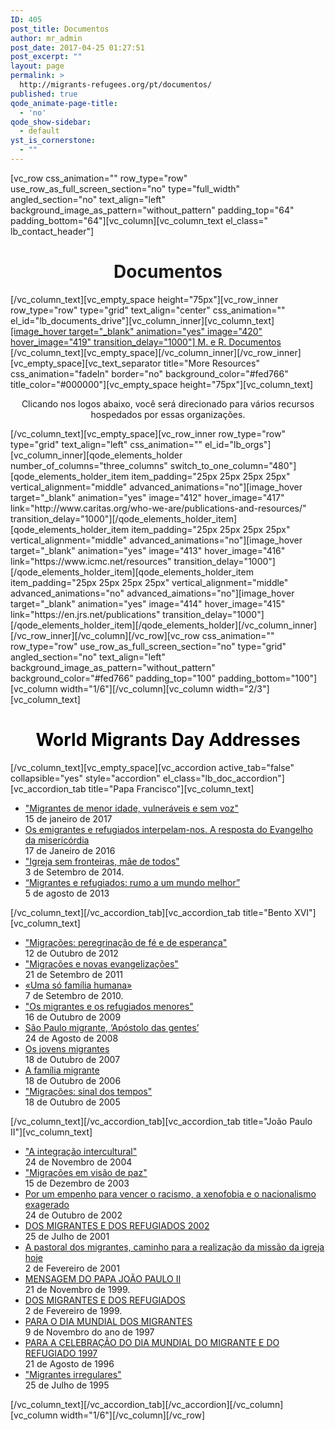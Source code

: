 ```yaml
---
ID: 405
post_title: Documentos
author: mr_admin
post_date: 2017-04-25 01:27:51
post_excerpt: ""
layout: page
permalink: >
  http://migrants-refugees.org/pt/documentos/
published: true
qode_animate-page-title:
  - 'no'
qode_show-sidebar:
  - default
yst_is_cornerstone:
  - ""
---
```

[vc_row css_animation="" row_type="row" use_row_as_full_screen_section="no" type="full_width" angled_section="no" text_align="left" background_image_as_pattern="without_pattern" padding_top="64" padding_bottom="64"][vc_column][vc_column_text el_class=" lb_contact_header"]
<h1 style="text-align: center;">Documentos</h1>
[/vc_column_text][vc_empty_space height="75px"][vc_row_inner row_type="row" type="grid" text_align="center" css_animation="" el_id="lb_documents_drive"][vc_column_inner][vc_column_text]
<div><a href="https://drive.google.com/drive/folders/0B2AK2bI01BzsbU1sbmhsU3ZXNEE">[image_hover target="_blank" animation="yes" image="420" hover_image="419" transition_delay="1000"]
M. e R. Documentos</a></div>
[/vc_column_text][vc_empty_space][/vc_column_inner][/vc_row_inner][vc_empty_space][vc_text_separator title="More Resources" css_animation="fadeIn" border="no" background_color="#fed766" title_color="#000000"][vc_empty_space height="75px"][vc_column_text]
<p style="text-align: center;">Clicando nos logos abaixo, você será direcionado para vários recursos hospedados por essas organizações.</p>
[/vc_column_text][vc_empty_space][vc_row_inner row_type="row" type="grid" text_align="left" css_animation="" el_id="lb_orgs"][vc_column_inner][qode_elements_holder number_of_columns="three_columns" switch_to_one_column="480"][qode_elements_holder_item item_padding="25px 25px 25px 25px" vertical_alignment="middle" advanced_animations="no"][image_hover target="_blank" animation="yes" image="412" hover_image="417" link="http://www.caritas.org/who-we-are/publications-and-resources/" transition_delay="1000"][/qode_elements_holder_item][qode_elements_holder_item item_padding="25px 25px 25px 25px" vertical_alignment="middle" advanced_animations="no"][image_hover target="_blank" animation="yes" image="413" hover_image="416" link="https://www.icmc.net/resources" transition_delay="1000"][/qode_elements_holder_item][qode_elements_holder_item item_padding="25px 25px 25px 25px" vertical_alignment="middle" advanced_animations="no" advanced_aimations="no"][image_hover target="_blank" animation="yes" image="414" hover_image="415" link="https://en.jrs.net/publications" transition_delay="1000"][/qode_elements_holder_item][/qode_elements_holder][/vc_column_inner][/vc_row_inner][/vc_column][/vc_row][vc_row css_animation="" row_type="row" use_row_as_full_screen_section="no" type="grid" angled_section="no" text_align="left" background_image_as_pattern="without_pattern" background_color="#fed766" padding_top="100" padding_bottom="100"][vc_column width="1/6"][/vc_column][vc_column width="2/3"][vc_column_text]
<h1 style="text-align: center;"><span style="color: #000000;">World Migrants Day Addresses</span></h1>
[/vc_column_text][vc_empty_space][vc_accordion active_tab="false" collapsible="yes" style="accordion" el_class="lb_doc_accordion"][vc_accordion_tab title="Papa Francisco"][vc_column_text]
<ul>
 	<li><a class="lb_document_li_a" href="http://w2.vatican.va/content/francesco/pt/messages/migration/documents/papa-francesco_20160908_world-migrants-day-2017.html" target="_blank" rel="noopener noreferrer">"Migrantes de menor idade, vulneráveis e sem voz"</a>
<div class="lb_document_li_date">15 de janeiro de 2017</div></li>
 	<li><a class="lb_document_li_a" href="http://w2.vatican.va/content/francesco/pt/messages/migration/documents/papa-francesco_20150912_world-migrants-day-2016.html" target="_blank" rel="noopener noreferrer">Os emigrantes e refugiados interpelam-nos. A resposta do Evangelho da misericórdia</a>
<div class="lb_document_li_date">17 de Janeiro de 2016</div></li>
 	<li><a class="lb_document_li_a" href="http://w2.vatican.va/content/francesco/pt/messages/migration/documents/papa-francesco_20140903_world-migrants-day-2015.html" target="_blank" rel="noopener noreferrer">"Igreja sem fronteiras, mãe de todos"</a>
<div class="lb_document_li_date">3 de Setembro de 2014.</div></li>
 	<li><a class="lb_document_li_a" href="http://w2.vatican.va/content/francesco/pt/messages/migration/documents/papa-francesco_20130805_world-migrants-day.html" target="_blank" rel="noopener noreferrer">“Migrantes e refugiados: rumo a um mundo melhor”</a>
<div class="lb_document_li_date">5 de agosto de 2013</div></li>
</ul>
[/vc_column_text][/vc_accordion_tab][vc_accordion_tab title="Bento XVI"][vc_column_text]
<ul>
 	<li><a class="lb_document_li_a" href="http://w2.vatican.va/content/benedict-xvi/pt/messages/migration/documents/hf_ben-xvi_mes_20121012_world-migrants-day.html" target="_blank" rel="noopener noreferrer">"Migrações: peregrinação de fé e de esperança"</a>
<div class="lb_document_li_date">12 de Outubro de 2012</div></li>
 	<li><a class="lb_document_li_a" href="http://w2.vatican.va/content/benedict-xvi/pt/messages/migration/documents/hf_ben-xvi_mes_20110921_world-migrants-day.html" target="_blank" rel="noopener noreferrer">"Migrações e novas evangelizações"</a>
<div class="lb_document_li_date">21 de Setembro de 2011</div></li>
 	<li><a class="lb_document_li_a" href="http://w2.vatican.va/content/benedict-xvi/pt/messages/migration/documents/hf_ben-xvi_mes_20100927_world-migrants-day.html" target="_blank" rel="noopener noreferrer">«Uma só família humana»</a>
<div class="lb_document_li_date">7 de Setembro de 2010.</div></li>
 	<li><a class="lb_document_li_a" href="http://w2.vatican.va/content/benedict-xvi/pt/messages/migration/documents/hf_ben-xvi_mes_20091016_world-migrants-day.html" target="_blank" rel="noopener noreferrer">"Os migrantes e os refugiados menores"</a>
<div class="lb_document_li_date">16 de Outubro de 2009</div></li>
 	<li><a class="lb_document_li_a" href="http://w2.vatican.va/content/benedict-xvi/pt/messages/migration/documents/hf_ben-xvi_mes_20080824_world-migrants-day.html" target="_blank" rel="noopener noreferrer">São Paulo migrante, ‘Apóstolo das gentes’</a>
<div class="lb_document_li_date">24 de Agosto de 2008</div></li>
 	<li><a class="lb_document_li_a" href="http://w2.vatican.va/content/benedict-xvi/pt/messages/migration/documents/hf_ben-xvi_mes_20071018_world-migrants-day.html" target="_blank" rel="noopener noreferrer">Os jovens migrantes</a>
<div class="lb_document_li_date">18 de Outubro de 2007</div></li>
 	<li><a class="lb_document_li_a" href="http://w2.vatican.va/content/benedict-xvi/pt/messages/migration/documents/hf_ben-xvi_mes_20061018_world-migrants-day.html" target="_blank" rel="noopener noreferrer">A família migrante</a>
<div class="lb_document_li_date">18 de Outubro de 2006</div></li>
 	<li><a class="lb_document_li_a" href="http://w2.vatican.va/content/benedict-xvi/pt/messages/migration/documents/hf_ben-xvi_mes_20051018_world-migrants-day.html" target="_blank" rel="noopener noreferrer">"Migrações: sinal dos tempos"</a>
<div class="lb_document_li_date">18 de Outubro de 2005</div></li>
</ul>
[/vc_column_text][/vc_accordion_tab][vc_accordion_tab title="João Paulo II"][vc_column_text]
<ul>
 	<li><a class="lb_document_li_a" href="http://w2.vatican.va/content/john-paul-ii/pt/messages/migration/documents/hf_jp-ii_mes_20041124_world-migration-day-2005.html" target="_blank" rel="noopener noreferrer">"A integração intercultural"</a>
<div class="lb_document_li_date">24 de Novembro de 2004</div></li>
 	<li><a class="lb_document_li_a" href="http://w2.vatican.va/content/john-paul-ii/pt/messages/migration/documents/hf_jp-ii_mes_20031223_world-migration-day-2004.html" target="_blank" rel="noopener noreferrer">"Migrações em visão de paz"</a>
<div class="lb_document_li_date">15 de Dezembro de 2003</div></li>
 	<li><a class="lb_document_li_a" href="http://w2.vatican.va/content/john-paul-ii/pt/messages/migration/documents/hf_jp-ii_mes_20021202_world-migration-day-2003.html" target="_blank" rel="noopener noreferrer">Por um empenho para vencer o racismo, a xenofobia e o nacionalismo exagerado</a>
<div class="lb_document_li_date">24 de Outubro de 2002</div></li>
 	<li><a class="lb_document_li_a" href="http://w2.vatican.va/content/john-paul-ii/pt/messages/migration/documents/hf_jp-ii_mes_20011018_world-migration-day-2002.html" target="_blank" rel="noopener noreferrer">DOS MIGRANTES E DOS REFUGIADOS 2002</a>
<div class="lb_document_li_date">25 de Julho de 2001</div></li>
 	<li><a class="lb_document_li_a" href="http://w2.vatican.va/content/john-paul-ii/pt/messages/migration/documents/hf_jp-ii_mes_20010213_world-migration-day-2001.html" target="_blank" rel="noopener noreferrer">A pastoral dos migrantes, caminho para a realização da missão da igreja hoje</a>
<div class="lb_document_li_date">2 de Fevereiro de 2001</div></li>
 	<li><a class="lb_document_li_a" href="http://w2.vatican.va/content/john-paul-ii/pt/messages/migration/documents/hf_jp-ii_mes_21111999_world-migration-day-2000.html" target="_blank" rel="noopener noreferrer">MENSAGEM DO PAPA JOÃO PAULO II</a>
<div class="lb_document_li_date">21 de Novembro de 1999.</div></li>
 	<li><a class="lb_document_li_a" href="http://w2.vatican.va/content/john-paul-ii/pt/messages/migration/documents/hf_jp-ii_mes_22021999_world-migration-day-1999.html" target="_blank" rel="noopener noreferrer">DOS MIGRANTES E DOS REFUGIADOS</a>
<div class="lb_document_li_date">2 de Fevereiro de 1999.</div></li>
 	<li><a class="lb_document_li_a" href="http://w2.vatican.va/content/john-paul-ii/pt/messages/migration/documents/hf_jp-ii_mes_09111997_world-migration-day-1998.html" target="_blank" rel="noopener noreferrer">PARA O DIA MUNDIAL DOS MIGRANTES</a>
<div class="lb_document_li_date">9 de Novembro do ano de 1997</div></li>
 	<li><a class="lb_document_li_a" href="http://w2.vatican.va/content/john-paul-ii/pt/messages/migration/documents/hf_jp-ii_mes_26081996_world-migration-day.html" target="_blank" rel="noopener noreferrer">PARA A CELEBRAÇÃO DO DIA MUNDIAL DO MIGRANTE E DO REFUGIADO 1997</a>
<div class="lb_document_li_date">21 de Agosto de 1996</div></li>
 	<li><a class="lb_document_li_a" href="http://w2.vatican.va/content/john-paul-ii/pt/messages/migration/documents/hf_jp-ii_mes_25071995_undocumented_migrants.html" target="_blank" rel="noopener noreferrer">"Migrantes irregulares"</a>
<div class="lb_document_li_date">25 de Julho de 1995</div></li>
</ul>
[/vc_column_text][/vc_accordion_tab][/vc_accordion][/vc_column][vc_column width="1/6"][/vc_column][/vc_row]